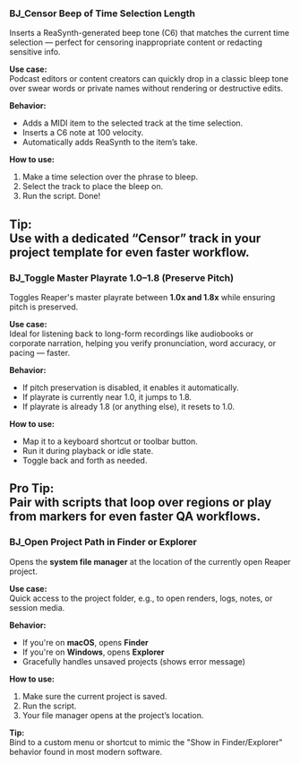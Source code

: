 ### BJ_Censor Beep of Time Selection Length

Inserts a ReaSynth-generated beep tone (C6) that matches the current time selection — perfect for censoring inappropriate content or redacting sensitive info.

**Use case:**  
Podcast editors or content creators can quickly drop in a classic bleep tone over swear words or private names without rendering or destructive edits.

**Behavior:**
- Adds a MIDI item to the selected track at the time selection.
- Inserts a C6 note at 100 velocity.
- Automatically adds ReaSynth to the item’s take.

**How to use:**
1. Make a time selection over the phrase to bleep.
2. Select the track to place the bleep on.
3. Run the script. Done!

**Tip:**  
Use with a dedicated “Censor” track in your project template for even faster workflow.
---
### BJ_Toggle Master Playrate 1.0–1.8 (Preserve Pitch)

Toggles Reaper's master playrate between **1.0x and 1.8x** while ensuring pitch is preserved.

**Use case:**  
Ideal for listening back to long-form recordings like audiobooks or corporate narration, helping you verify pronunciation, word accuracy, or pacing — faster.

**Behavior:**
- If pitch preservation is disabled, it enables it automatically.
- If playrate is currently near 1.0, it jumps to 1.8.
- If playrate is already 1.8 (or anything else), it resets to 1.0.

**How to use:**
- Map it to a keyboard shortcut or toolbar button.
- Run it during playback or idle state.
- Toggle back and forth as needed.

**Pro Tip:**  
Pair with scripts that loop over regions or play from markers for even faster QA workflows.
---
### BJ_Open Project Path in Finder or Explorer

Opens the **system file manager** at the location of the currently open Reaper project.

**Use case:**  
Quick access to the project folder, e.g., to open renders, logs, notes, or session media.

**Behavior:**
- If you're on **macOS**, opens **Finder**
- If you're on **Windows**, opens **Explorer**
- Gracefully handles unsaved projects (shows error message)

**How to use:**
1. Make sure the current project is saved.
2. Run the script.
3. Your file manager opens at the project’s location.

**Tip:**  
Bind to a custom menu or shortcut to mimic the "Show in Finder/Explorer" behavior found in most modern software.
